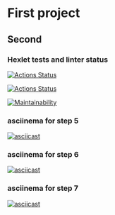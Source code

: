 # First project

## Second

### Hexlet tests and linter status

[![Actions Status](https://github.com/setov/frontend-project-lvl1/workflows/hexlet-check/badge.svg)](https://github.com/setov/frontend-project-lvl1/actions)

[![Actions Status](https://github.com/setov/frontend-project-lvl1/workflows/linter-check/badge.svg)](https://github.com/setov/frontend-project-lvl1/actions)

[![Maintainability](https://api.codeclimate.com/v1/badges/d881d050805dffb592de/maintainability)](https://codeclimate.com/github/setov/frontend-project-lvl1/maintainability)

### asciinema for step 5

[![asciicast](https://asciinema.org/a/VHDNnB9ZktGMXJYcCmrPkdRkN.svg)](https://asciinema.org/a/VHDNnB9ZktGMXJYcCmrPkdRkN)

### asciinema for step 6

[![asciicast](https://asciinema.org/a/MaF23w29k22O9KWREemfrJXlD.svg)](https://asciinema.org/a/MaF23w29k22O9KWREemfrJXlD)

### asciinema for step 7

[![asciicast](https://asciinema.org/a/H7TOUOFtV8pMpOho99c5BSast.svg)](https://asciinema.org/a/H7TOUOFtV8pMpOho99c5BSast)

